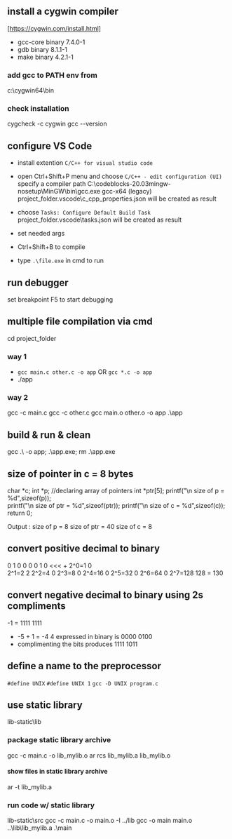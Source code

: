 ## install a cygwin compiler
[https://cygwin.com/install.html]
- gcc-core binary 7.4.0-1
- gdb binary 8.1.1-1
- make binary 4.2.1-1
### add gcc to PATH env from 
c:\cygwin64\bin

### check installation
cygcheck -c cygwin
gcc --version

## configure VS Code
* install extention 
`C/C++ for visual studio code`
* open Ctrl+Shift+P menu and choose `C/C++ - edit configuration (UI)`
specify a compiler path
C:\codeblocks-20.03mingw-nosetup\MinGW\bin\gcc.exe
gcc-x64 (legacy)
project_folder\.vscode\c_cpp_properties.json will be created as result 

* choose `Tasks: Configure Default Build Task`
project_folder\.vscode\tasks.json will be created as result 
* set needed args
* Ctrl+Shift+B to compile
* type `.\file.exe` in cmd to run

## run debugger
set breakpoint
F5 to start debugging

## multiple file compilation via cmd
cd project_folder
### way 1
* `gcc main.c other.c -o app` OR `gcc *.c -o app`
* ./app

### way 2
gcc -c main.c
gcc -c other.c
gcc main.o other.o -o app
.\app

## build & run & clean
gcc .\ -o app; .\app.exe; rm .\app.exe

## size of pointer in c = 8 bytes
char *c;
int *p;
//declaring array of pointers
int *ptr[5];
printf("\n size of p = %d",sizeof(p));  
printf("\n size of ptr = %d",sizeof(ptr)); 
printf("\n size of c = %d",sizeof(c)); 
return 0;

Output :
size of p = 8
size of ptr = 40
size of c = 8

## convert positive decimal to binary
0       1       0       0       0       0       1       0     <<<   +
                                                        2^0=1       0   
                                                2^1=2               2
                                            2^2=4                   0
                                    2^3=8                           0
                            2^4=16                                  0
                    2^5=32                                          0
            2^6=64                                                  0
    2^7=128                                                         128
                                                                  = 130


## convert negative decimal to binary using 2s compliments
-1 = 1111 1111
* -5 + 1 = -4
4 expressed in binary is 0000 0100
* complimenting the bits produces 1111 1011

## define a name to the preprocessor
`#define UNIX`
`#define UNIX 1`
`gcc -D UNIX program.c`

## use static library
lib-static\lib
### package static library archive
gcc -c main.c -o lib_mylib.o
ar rcs lib_mylib.a lib_mylib.o
#### show files in static library archive
ar -t lib_mylib.a
### run code w/ static library
lib-static\src
gcc -c main.c -o main.o -I ../lib
gcc -o main main.o ..\lib\lib_mylib.a 
.\main

